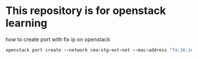 # This repository is for openstack learning


how to create port with fix ip on openstack 

```ruby
openstack port create --network cma-stg-ext-net --mac-address "fa:16:3e:f1:b1:57" --fixed-ip ip-address='10.7.145.62' subport-trunk-cma-port
```
